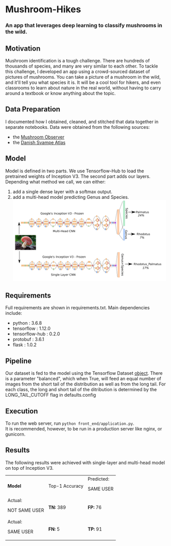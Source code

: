 # Mushroom-Hikes

### An app that leverages deep learning to classify mushrooms in the wild.  

## Motivation
Mushroom identification is a tough challenge. There are hundreds of thousands of species, and many are very similar to each other. To tackle this challenge, I developed an app using a crowd-sourced dataset of pictures of mushrooms. You can take a picture of a mushroom in the wild, and it'll tell you what species it is. It will be a cool tool for hikers, and even classrooms to learn about nature in the real world, without having to carry around a textbook or know anything about the topic.

## Data Preparation
I documented how I obtained, cleaned, and stitched that data together in separate notebooks. Data were obtained from the following sources:  
* the [Mushroom Observer](https://mushroomobserver.org/)
* the [Danish Svampe Atlas](https://snm.ku.dk/english/news/all_news/2018/2018.5/the-fungi-classification-challenge/)  



## Model
Model is defined in two parts. We use Tensorflow-Hub to load the pretrained weights of Inception V3. The second part adds our layers. Depending what method we call, we can either:    
1) add a single dense layer with a softmax output.  
2) add a multi-head model predicting Genus and Species.   
![System Pipeline](https://github.com/pablo-martin/Mushroom-Hikes/blob/dev/static/Model_Cartoon.jpg)

## Requirements  
Full requirements are shown in requirements.txt. Main dependencies include:  
* python : 3.6.8
* tensorflow : 1.12.0
* tensorflow-hub : 0.2.0
* protobuf : 3.6.1
* flask : 1.0.2  

## Pipeline
Our dataset is fed to the model using the Tensorflow Dataset [object](https://www.tensorflow.org/api_docs/python/tf/data/Dataset). There is a parameter "balanced", which when True, will feed an equal number of images from the short tail of the distribution as well as from the long tail. For each class, the long and short tail of the ditribution is determined by the LONG_TAIL_CUTOFF flag in defaults.config  

## Execution
To run the web server, run `python front_end/application.py`.  
It is recommended, however, to be run in a production server like nginx, or gunicorn.

## Results
The following results were achieved with single-layer and multi-head model on top of Inception V3.


<table>
  <tr>
   <td><strong>Model</strong>
   </td>
   <td>Top-1 Accuracy
   </td>
   <td>Predicted:
<p>
SAME USER
   </td>
  </tr>
  <tr>
   <td>Actual:
<p>
NOT SAME USER
   </td>
   <td><strong>TN:</strong> 389
   </td>
   <td><strong>FP:</strong> 76
   </td>
  </tr>
  <tr>
   <td>Actual:
<p>
SAME USER
   </td>
   <td><strong>FN:</strong> 5
   </td>
   <td><strong>TP:</strong> 91
   </td>
  </tr>
</table>
